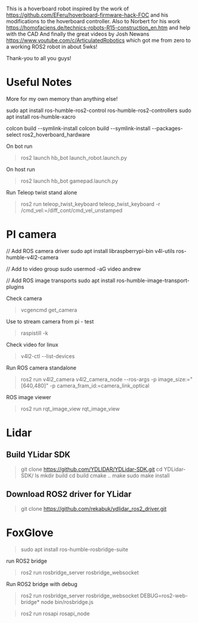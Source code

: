 
This is a hoverboard robot inspired by the work of https://github.com/EFeru/hoverboard-firmware-hack-FOC and his modifications to the hoverboard controller.
Also to Norbert for his work https://homofaciens.de/technics-robots-R15-construction_en.htm and help with the CAD
And finally the great videos by Josh Newans https://www.youtube.com/c/ArticulatedRobotics which got me from zero to a working ROS2 robot in about 5wks!

Thank-you to all you guys!



Useful Notes
============
More for my own memory than anything else!


sudo apt install ros-humble-ros2-control ros-humble-ros2-controllers
sudo apt install ros-humble-xacro

colcon build --symlink-install 
colcon build --symlink-install --packages-select ros2_hoverboard_hardware


On bot run
>ros2 launch hb_bot launch_robot.launch.py

On host run
>ros2 launch hb_bot gamepad.launch.py

Run Teleop twist stand alone
>ros2 run teleop_twist_keyboard teleop_twist_keyboard -r /cmd_vel:=/diff_cont/cmd_vel_unstamped


PI camera
=========

// Add ROS camera driver
sudo apt install libraspberrypi-bin v4l-utils ros-humble-v4l2-camera

// Add to video group
sudo usermod -aG video andrew

// Add ROS image transports
sudo apt install ros-humble-image-transport-plugins

Check camera
>vcgencmd get_camera

Use to stream camera from pi - test
>raspistill -k

Check video for linux
>v4l2-ctl --list-devices
  
Run ROS camera standalone  
>ros2 run v4l2_camera v4l2_camera_node --ros-args -p image_size:="[640,480]" -p camera_fram_id:=camera_link_optical

ROS image viewer
>ros2 run rqt_image_view rqt_image_view

Lidar
=====
Build YLidar SDK
----------------

>git clone https://github.com/YDLIDAR/YDLidar-SDK.git
>cd YDLidar-SDK/
>ls
>mkdir build
>cd build
>cmake ..
>make
>sudo make install

Download ROS2 driver for YLidar
-------------------------------
>git clone https://github.com/rekabuk/ydlidar_ros2_driver.git


FoxGlove
========
>sudo apt install ros-humble-rosbridge-suite

run ROS2 bridge
>ros2 run rosbridge_server rosbridge_websocket

Run ROS2 bridge with debug
>ros2 run rosbridge_server rosbridge_websocket DEBUG=ros2-web-bridge* node bin/rosbridge.js

>ros2 run rosapi rosapi_node





